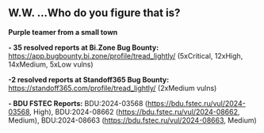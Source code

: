 ## W.W. ...Who do you figure that is?
**Purple teamer from a small town**

**- 35 resolved reports at Bi.Zone Bug Bounty:** https://app.bugbounty.bi.zone/profile/tread_lightly/ (5xCritical, 12xHigh, 14xMedium, 5xLow vulns)

**-2 resolved reports at Standoff365 Bug Bounty:** https://standoff365.com/profile/tread_lightly/ (2xMedium vulns)

**- BDU FSTEC Reports:** BDU:2024-03568 (https://bdu.fstec.ru/vul/2024-03568, High), BDU:2024-08662 (https://bdu.fstec.ru/vul/2024-08662, Medium), BDU:2024-08663 (https://bdu.fstec.ru/vul/2024-08663, Medium)

